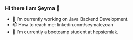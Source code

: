 ### Hi there I am Şeyma 👋

- 🔭 I’m currently working on Java Backend Development.
- 📫 How to reach me: linkedin.com/seymatezcan
- 🔭 I'm currently a bootcamp student at hepsiemlak.

<!--
**seymatezcan/seymatezcan** is a ✨ _special_ ✨ repository because its `README.md` (this file) appears on your GitHub profile.

Here are some ideas to get you started:

- 🔭 I’m currently working on Java Backend Development.
- 🌱 I’m currently learning ...
- 👯 I’m looking to collaborate on ...
- 🤔 I’m looking for help with ...
- 💬 Ask me about ...
- 📫 How to reach me: 
- 😄 Pronouns: ...
- ⚡ Fun fact: ... 
-->
